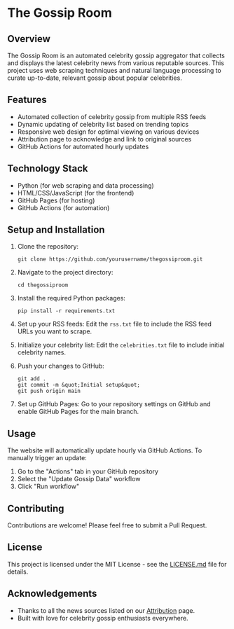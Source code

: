 # The Gossip Room

## Overview

The Gossip Room is an automated celebrity gossip aggregator that collects and displays the latest celebrity news from various reputable sources. This project uses web scraping techniques and natural language processing to curate up-to-date, relevant gossip about popular celebrities.

## Features

- Automated collection of celebrity gossip from multiple RSS feeds
- Dynamic updating of celebrity list based on trending topics
- Responsive web design for optimal viewing on various devices
- Attribution page to acknowledge and link to original sources
- GitHub Actions for automated hourly updates

## Technology Stack

- Python (for web scraping and data processing)
- HTML/CSS/JavaScript (for the frontend)
- GitHub Pages (for hosting)
- GitHub Actions (for automation)

## Setup and Installation

1. Clone the repository:
   ```
   git clone https://github.com/yourusername/thegossiproom.git
   ```

2. Navigate to the project directory:
   ```
   cd thegossiproom
   ```

3. Install the required Python packages:
   ```
   pip install -r requirements.txt
   ```

4. Set up your RSS feeds:
   Edit the `rss.txt` file to include the RSS feed URLs you want to scrape.

5. Initialize your celebrity list:
   Edit the `celebrities.txt` file to include initial celebrity names.

6. Push your changes to GitHub:
   ```
   git add .
   git commit -m &quot;Initial setup&quot;
   git push origin main
   ```

7. Set up GitHub Pages:
   Go to your repository settings on GitHub and enable GitHub Pages for the main branch.

## Usage

The website will automatically update hourly via GitHub Actions. To manually trigger an update:

1. Go to the "Actions" tab in your GitHub repository
2. Select the "Update Gossip Data" workflow
3. Click "Run workflow"

## Contributing

Contributions are welcome! Please feel free to submit a Pull Request.

## License

This project is licensed under the MIT License - see the [LICENSE.md](LICENSE.md) file for details.

## Acknowledgements

- Thanks to all the news sources listed on our [Attribution](https://yourusername.github.io/thegossiproom/attribution.html) page.
- Built with love for celebrity gossip enthusiasts everywhere.
